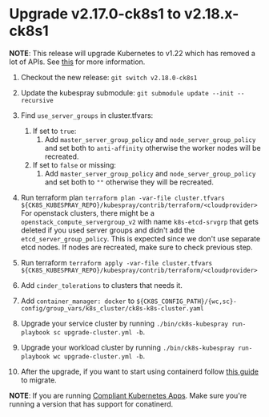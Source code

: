 # Upgrade v2.17.0-ck8s1 to v2.18.x-ck8s1

**NOTE**: This release will upgrade Kubernetes to v1.22 which has removed a lot of APIs. See [this](https://github.com/kubernetes/kubernetes/blob/master/CHANGELOG/CHANGELOG-1.22.md#whats-new-major-themes) for more information.

1. Checkout the new release: `git switch v2.18.0-ck8s1`

1. Update the kubespray submodule: `git submodule update --init --recursive`

1. Find `use_server_groups` in cluster.tfvars:
    1. If set to `true`:
        1. Add `master_server_group_policy` and `node_server_group_policy` and set both to `anti-affinity` otherwise the worker nodes will be recreated.
    1. If set to `false` or missing:
        1. Add `master_server_group_policy` and `node_server_group_policy` and set both to `""` otherwise they will be recreated.

1. Run terraform plan `terraform plan -var-file cluster.tfvars ${CK8S_KUBESPRAY_REPO}/kubespray/contrib/terraform/<cloudprovider>`
    For openstack clusters, there might be a `openstack_compute_servergroup_v2` with name `k8s-etcd-srvgrp` that gets deleted if you used server groups and didn't add the `etcd_server_group_policy`.
    This is expected since we don't use separate etcd nodes.
    If nodes are recreated, make sure to check previous step.

1. Run terraform `terraform apply -var-file cluster.tfvars ${CK8S_KUBESPRAY_REPO}/kubespray/contrib/terraform/<cloudprovider>`

1. Add `cinder_tolerations` to clusters that needs it.

1. Add `container_manager: docker` to `${CK8S_CONFIG_PATH}/{wc,sc}-config/group_vars/k8s_cluster/ck8s-k8s-cluster.yaml`

1. Upgrade your service cluster by running `./bin/ck8s-kubespray run-playbook sc upgrade-cluster.yml -b`.

1. Upgrade your workload cluster by running `./bin/ck8s-kubespray run-playbook wc upgrade-cluster.yml -b`.

1. After the upgrade, if you want to start using containerd follow [this guide](https://kubespray.io/#/docs/upgrades/migrate_docker2containerd) to migrate.

**NOTE**: If you are running [Compliant Kubernetes Apps](https://github.com/elastisys/compliantkubernetes-apps). Make sure you're running a version that has support for conatinerd.
